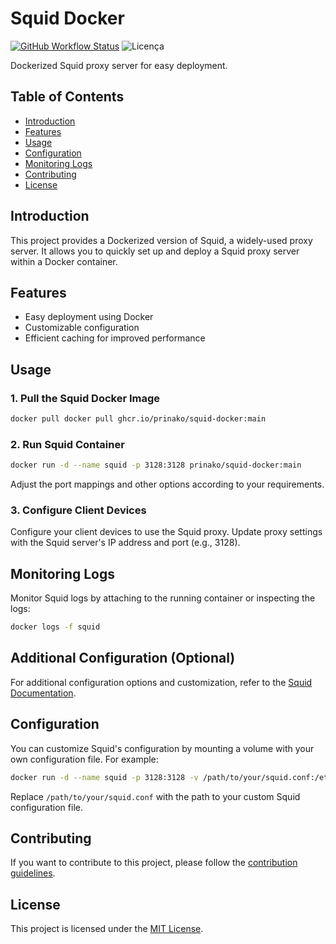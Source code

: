 # Squid Docker
[![GitHub Workflow Status](https://img.shields.io/github/workflow/status/prinako/squid-docker/Build%20and%20Push%20Docker%20Image?label=Docker%20Build)](https://github.com/prinako/squid-docker/actions/workflows/docker-image.yml)
![Licença](https://img.shields.io/github/license/prinako/squid-docker)

Dockerized Squid proxy server for easy deployment.

## Table of Contents

- [Introduction](#introduction)
- [Features](#features)
- [Usage](#usage)
- [Configuration](#configuration)
- [Monitoring Logs](#monitoring-logs)
- [Contributing](#contributing)
- [License](#license)

## Introduction

This project provides a Dockerized version of Squid, a widely-used proxy server. It allows you to quickly set up and deploy a Squid proxy server within a Docker container.

## Features

- Easy deployment using Docker
- Customizable configuration
- Efficient caching for improved performance

## Usage

### 1. Pull the Squid Docker Image

```bash
docker pull docker pull ghcr.io/prinako/squid-docker:main
```

### 2. Run Squid Container

```bash
docker run -d --name squid -p 3128:3128 prinako/squid-docker:main
```

Adjust the port mappings and other options according to your requirements.

### 3. Configure Client Devices

Configure your client devices to use the Squid proxy. Update proxy settings with the Squid server's IP address and port (e.g., 3128).

## Monitoring Logs

Monitor Squid logs by attaching to the running container or inspecting the logs:

```bash
docker logs -f squid
```

## Additional Configuration (Optional)

For additional configuration options and customization, refer to the [Squid Documentation](http://www.squid-cache.org/).

## Configuration

You can customize Squid's configuration by mounting a volume with your own configuration file. For example:

```bash
docker run -d --name squid -p 3128:3128 -v /path/to/your/squid.conf:/etc/squid/squid.conf prinako/squid-docker:main
```

Replace `/path/to/your/squid.conf` with the path to your custom Squid configuration file.

## Contributing

If you want to contribute to this project, please follow the [contribution guidelines](CONTRIBUTING.md).

## License

This project is licensed under the [MIT License](LICENSE).

